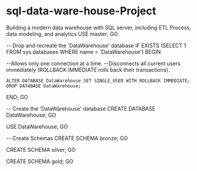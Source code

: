 # sql-data-ware-house-Project
Building a modern data warehouse with SQL server, including ETL Process, data modeling, and analytics
USE master;
GO

-- Drop and recreate the 'DataWarehouse' database
IF EXISTS (SELECT 1 FROM sys.databases WHERE name = 'DataWarehouse')
BEGIN

--Allows only one connection at a time.
--Disconnects all current users immediately (ROLLBACK IMMEDIATE rolls back their transactions).

    ALTER DATABASE DataWarehouse SET SINGLE_USER WITH ROLLBACK IMMEDIATE;
    DROP DATABASE DataWarehouse;
END;
GO

-- Create the 'DataWarehouse' database
CREATE DATABASE DataWarehouse;
GO

USE DataWarehouse;
GO

-- Create Schemas
CREATE SCHEMA bronze;
GO

CREATE SCHEMA silver;
GO

CREATE SCHEMA gold;
GO
